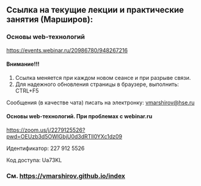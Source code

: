 
## Ссылка на текущие лекции и практические занятия (Марширов): 
### Основы web-технологий
https://events.webinar.ru/20986780/948267216

#### Внимание!!! 
 1. Ссылка меняется при каждом новом сеансе и при разрыве связи.
 2. Для надежного обновления страницы в браузере, выполнить: CTRL+F5
 
Сообщения (в качестве чата) писать на электронку: vmarshirov@hse.ru

#### Основы web-технологий. При проблемах с  webinar.ru
https://zoom.us/j/2279125526?pwd=OEUzb3d5OWlGbjU0d3dRTll0YXc1dz09

Идентификатор: 227 912 5526

Код доступа: Ua73KL



### См.  https://vmarshirov.github.io/index
